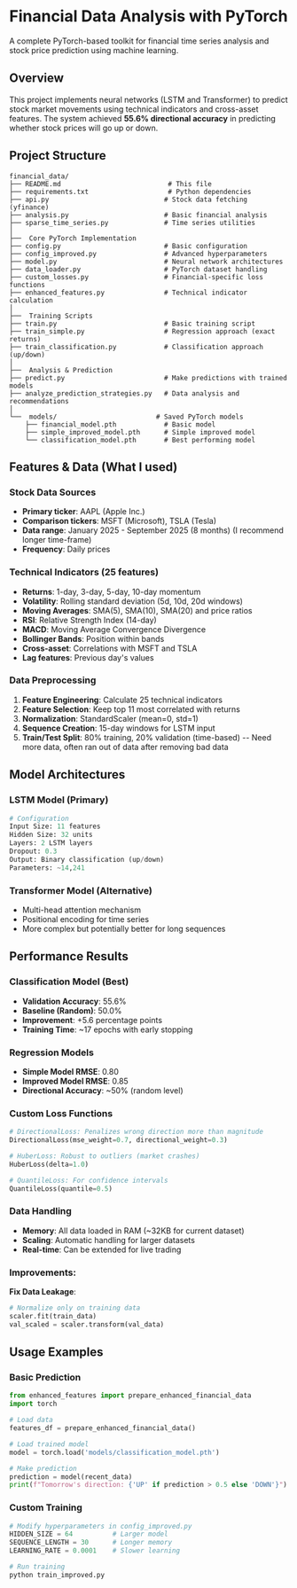 # Financial Data Analysis with PyTorch

A complete PyTorch-based toolkit for financial time series analysis and stock price prediction using machine learning.

## Overview

This project implements neural networks (LSTM and Transformer) to predict stock market movements using technical indicators and cross-asset features. The system achieved **55.6% directional accuracy** in predicting whether stock prices will go up or down.

## Project Structure

```
financial_data/
├── README.md                           # This file
├── requirements.txt                    # Python dependencies
├── api.py                             # Stock data fetching (yfinance)
├── analysis.py                        # Basic financial analysis
├── sparse_time_series.py              # Time series utilities
│
├──  Core PyTorch Implementation
├── config.py                          # Basic configuration
├── config_improved.py                 # Advanced hyperparameters
├── model.py                           # Neural network architectures
├── data_loader.py                     # PyTorch dataset handling
├── custom_losses.py                   # Financial-specific loss functions
├── enhanced_features.py               # Technical indicator calculation
│
├──  Training Scripts
├── train.py                           # Basic training script
├── train_simple.py                    # Regression approach (exact returns)
├── train_classification.py            # Classification approach (up/down) 
│
├──  Analysis & Prediction
├── predict.py                         # Make predictions with trained models
├── analyze_prediction_strategies.py   # Data analysis and recommendations
│
└──  models/                         # Saved PyTorch models
    ├── financial_model.pth            # Basic model
    ├── simple_improved_model.pth      # Simple improved model
    └── classification_model.pth       # Best performing model 
```

##  Features & Data (What I used)

### Stock Data Sources
- **Primary ticker**: AAPL (Apple Inc.)
- **Comparison tickers**: MSFT (Microsoft), TSLA (Tesla)
- **Data range**: January 2025 - September 2025 (8 months) (I recommend longer time-frame)
- **Frequency**: Daily prices

### Technical Indicators (25 features)
- **Returns**: 1-day, 3-day, 5-day, 10-day momentum
- **Volatility**: Rolling standard deviation (5d, 10d, 20d windows)
- **Moving Averages**: SMA(5), SMA(10), SMA(20) and price ratios
- **RSI**: Relative Strength Index (14-day)
- **MACD**: Moving Average Convergence Divergence
- **Bollinger Bands**: Position within bands
- **Cross-asset**: Correlations with MSFT and TSLA
- **Lag features**: Previous day's values

### Data Preprocessing
1. **Feature Engineering**: Calculate 25 technical indicators
2. **Feature Selection**: Keep top 11 most correlated with returns
3. **Normalization**: StandardScaler (mean=0, std=1)
4. **Sequence Creation**: 15-day windows for LSTM input
5. **Train/Test Split**: 80% training, 20% validation (time-based) -- Need more data, often ran out of data after removing bad data

##  Model Architectures

### LSTM Model (Primary)
```python
# Configuration
Input Size: 11 features
Hidden Size: 32 units
Layers: 2 LSTM layers
Dropout: 0.3
Output: Binary classification (up/down)
Parameters: ~14,241
```

### Transformer Model (Alternative)
- Multi-head attention mechanism
- Positional encoding for time series
- More complex but potentially better for long sequences

## Performance Results

### Classification Model (Best)
- **Validation Accuracy**: 55.6%
- **Baseline (Random)**: 50.0%
- **Improvement**: +5.6 percentage points
- **Training Time**: ~17 epochs with early stopping

### Regression Models
- **Simple Model RMSE**: 0.80
- **Improved Model RMSE**: 0.85
- **Directional Accuracy**: ~50% (random level)

### Custom Loss Functions
```python
# DirectionalLoss: Penalizes wrong direction more than magnitude
DirectionalLoss(mse_weight=0.7, directional_weight=0.3)

# HuberLoss: Robust to outliers (market crashes)
HuberLoss(delta=1.0)

# QuantileLoss: For confidence intervals
QuantileLoss(quantile=0.5)
```

### Data Handling
- **Memory**: All data loaded in RAM (~32KB for current dataset)
- **Scaling**: Automatic handling for larger datasets
- **Real-time**: Can be extended for live trading

### Improvements:
 **Fix Data Leakage**:
```python
# Normalize only on training data
scaler.fit(train_data)
val_scaled = scaler.transform(val_data)
```

## Usage Examples

### Basic Prediction
```python
from enhanced_features import prepare_enhanced_financial_data
import torch

# Load data
features_df = prepare_enhanced_financial_data()

# Load trained model
model = torch.load('models/classification_model.pth')

# Make prediction
prediction = model(recent_data)
print(f"Tomorrow's direction: {'UP' if prediction > 0.5 else 'DOWN'}")
```

### Custom Training
```python
# Modify hyperparameters in config_improved.py
HIDDEN_SIZE = 64          # Larger model
SEQUENCE_LENGTH = 30      # Longer memory
LEARNING_RATE = 0.0001    # Slower learning

# Run training
python train_improved.py
```



